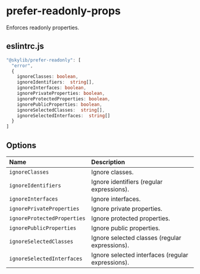 # prefer-readonly-props

Enforces readonly properties.

## eslintrc.js

```ts
"@skylib/prefer-readonly": [
  "error",
  {
    ignoreClasses: boolean,
    ignoreIdentifiers:  string[],
    ignoreInterfaces: boolean,
    ignorePrivateProperties: boolean,
    ignoreProtectedProperties: boolean,
    ignorePublicProperties: boolean,
    ignoreSelectedClasses:  string[],
    ignoreSelectedInterfaces:  string[]
  }
]
```

## Options

| Name | Description |
| :------ | :------ |
| `ignoreClasses` | Ignore classes. |
| `ignoreIdentifiers` | Ignore identifiers (regular expressions). |
| `ignoreInterfaces` | Ignore interfaces. |
| `ignorePrivateProperties` | Ignore private properties. |
| `ignoreProtectedProperties` | Ignore protected properties. |
| `ignorePublicProperties` | Ignore public properties. |
| `ignoreSelectedClasses` | Ignore selected classes (regular expressions). |
| `ignoreSelectedInterfaces` | Ignore selected interfaces (regular expressions). |
